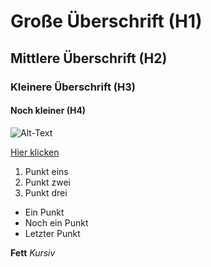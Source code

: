 <!-- ! Überschirften -->

# Große Überschrift (H1)
## Mittlere Überschrift (H2)
### Kleinere Überschrift (H3)
#### Noch kleiner (H4)

<!-- ! Bilder -->
![Alt-Text]("../public/mockup.png" "Bildbeschreibung")

<!-- ! Link -->
[Hier klicken](https://example.com)

<!-- ! Liste (geordnete) -->
1. Punkt eins
2. Punkt zwei
3. Punkt drei
   
<!-- ! Liste (ungeordnete) -->
- Ein Punkt
- Noch ein Punkt
- Letzter Punkt

<!-- ! Text Hervorheben -->
**Fett**
*Kursiv*